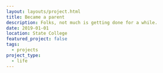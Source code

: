 ```yaml
---
layout: layouts/project.html
title: Became a parent
description: Folks, not much is getting done for a while.
date: 2019-01-01
location: State College
featured_project: false
tags: 
  - projects
project_type: 
  - life
---
```

